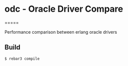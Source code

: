 # odc - Oracle Driver Compare
=====

Performance comparison between erlang oracle drivers

Build
-----

    $ rebar3 compile
